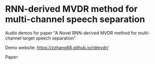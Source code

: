 # RNN-derived MVDR method for multi-channel speech separation

Audio demos for paper "A Novel RNN-derived MVDR method for multi-channel target speech separation"

Demo website: https://zzhang68.github.io/rdmvdr/

Paper: 